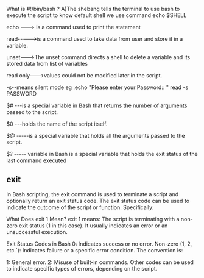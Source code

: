 What is #!/bin/bash ?
A)The shebang tells the terminal to use bash to execute the script
       to know default shell we use command echo $SHELL

echo ---> is a command used to print the statement 

read----->is a command used to take data from user and store it in a variable.

unset--->The unset command directs a shell to delete a variable and its stored data from list of variables

read only--->values could not be modified later in the script.

-s--means silent mode 
        eg :echo "Please enter your Password:: "
                read -s PASSWORD
                
$# ---is a special variable in Bash that returns the number of arguments passed to the script.

$0 ---holds the name of the script itself.

$@ -----is a special variable that holds all the arguments passed to the script.


 $?  ----- variable in Bash is a special variable that holds the exit status of the last command executed


 exit
 -------
 
In Bash scripting, the exit command is used to terminate a script and optionally return an exit status code. The exit status code can be used to indicate the outcome of the script or function. Specifically:

What Does exit 1 Mean?
exit 1 means:
The script is terminating with a non-zero exit status (1 in this case).
It usually indicates an error or an unsuccessful execution.

Exit Status Codes in Bash
0: Indicates success or no error.
Non-zero (1, 2, etc.`): Indicates failure or a specific error condition.
The convention is:

1: General error.
2: Misuse of built-in commands.
Other codes can be used to indicate specific types of errors, depending on the script.

